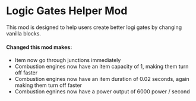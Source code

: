 # Logic Gates Helper Mod

This mod is designed to help users create better logi gates by changing vanilla blocks.

#### Changed this mod makes:

- Item now go through junctions immediately
- Combustion engines now have an item capacity of 1, making them turn off faster
- Combustion engines now have an item duration of 0.02 seconds, again making them turn off faster
- Combustion egnines now have a power output of 6000 power / second